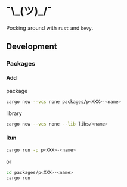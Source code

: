 # ¯\\\_(ツ)\_/¯

Pocking around with `rust` and `bevy`.

## Development

### Packages

#### Add

package

```sh
cargo new --vcs none packages/p<XXX>-<name>
```

library

```sh
cargo new --vcs none --lib libs/<name>
```

#### Run

```sh
cargo run -p p<XXX>-<name>
```

or

```sh
cd packages/p<XXX>-<name>
cargo run
```
